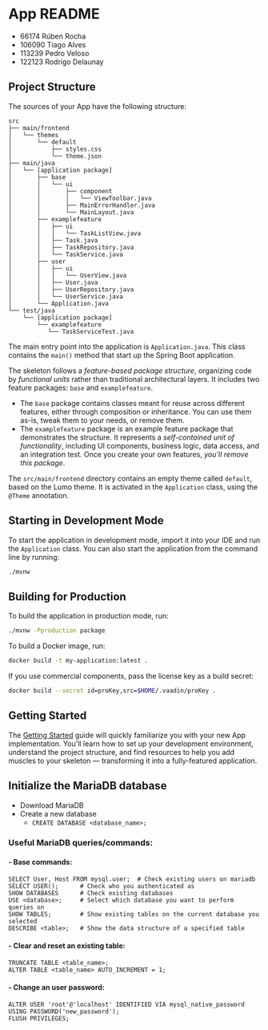 # App README

- 66174 Rúben Rocha  
- 106090 Tiago Alves  
- 113239 Pedro Veloso  
- 122123 Rodrigo Delaunay  


## Project Structure

The sources of your App have the following structure:

```
src
├── main/frontend
│   └── themes
│       └── default
│           ├── styles.css
│           └── theme.json
├── main/java
│   └── [application package]
│       ├── base
│       │   └── ui
│       │       ├── component
│       │       │   └── ViewToolbar.java
│       │       ├── MainErrorHandler.java
│       │       └── MainLayout.java
│       ├── examplefeature
│       │   ├── ui
│       │   │   └── TaskListView.java
│       │   ├── Task.java
│       │   ├── TaskRepository.java
│       │   └── TaskService.java
│       ├── user
│       │   ├── ui
│       │   │   └── UserView.java
│       │   ├── User.java
│       │   ├── UserRepository.java
│       │   └── UserService.java                
│       └── Application.java       
└── test/java
    └── [application package]
        └── examplefeature
           └── TaskServiceTest.java                 
```

The main entry point into the application is `Application.java`. This class contains the `main()` method that start up 
the Spring Boot application.

The skeleton follows a *feature-based package structure*, organizing code by *functional units* rather than traditional 
architectural layers. It includes two feature packages: `base` and `examplefeature`.

* The `base` package contains classes meant for reuse across different features, either through composition or 
  inheritance. You can use them as-is, tweak them to your needs, or remove them.
* The `examplefeature` package is an example feature package that demonstrates the structure. It represents a 
  *self-contained unit of functionality*, including UI components, business logic, data access, and an integration test.
  Once you create your own features, *you'll remove this package*.

The `src/main/frontend` directory contains an empty theme called `default`, based on the Lumo theme. It is activated in
the `Application` class, using the `@Theme` annotation.

## Starting in Development Mode

To start the application in development mode, import it into your IDE and run the `Application` class. 
You can also start the application from the command line by running: 

```bash
./mvnw
```

## Building for Production

To build the application in production mode, run:

```bash
./mvnw -Pproduction package
```

To build a Docker image, run:

```bash
docker build -t my-application:latest .
```

If you use commercial components, pass the license key as a build secret:

```bash
docker build --secret id=proKey,src=$HOME/.vaadin/proKey .
```

## Getting Started

The [Getting Started](https://vaadin.com/docs/latest/getting-started) guide will quickly familiarize you with your new
App implementation. You'll learn how to set up your development environment, understand the project 
structure, and find resources to help you add muscles to your skeleton — transforming it into a fully-featured 
application.


## Initialize the MariaDB database

- Download MariaDB
- Create a new database
  - `CREATE DATABASE <database_name>;`

### Useful MariaDB queries/commands:  

#### - Base commands:
```mysql 
SELECT User, Host FROM mysql.user;  # Check existing users on mariadb
SELECT USER();      # Check who you authenticated as
SHOW DATABASES      # Check existing databases
USE <database>;     # Select which database you want to perform queries on
SHOW TABLES;        # Show existing tables on the current database you selected
DESCRIBE <table>;   # Show the data structure of a specified table 
```

#### - Clear and reset an existing table:
```mysql
TRUNCATE TABLE <table_name>;
ALTER TABLE <table_name> AUTO_INCREMENT = 1;
```

#### - Change an user password:
```mysql
ALTER USER 'root'@'localhost' IDENTIFIED VIA mysql_native_password USING PASSWORD('new_password');
FLUSH PRIVILEGES;
```
